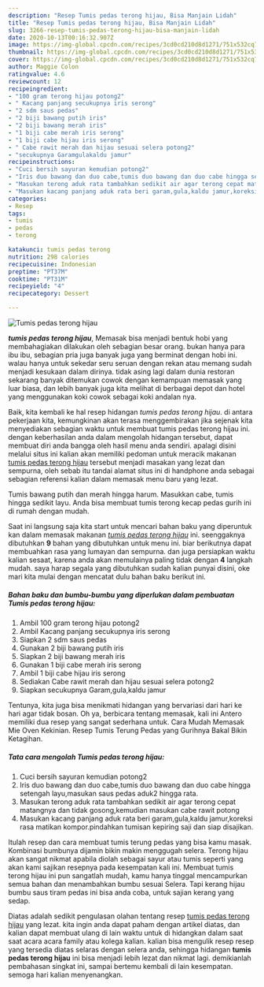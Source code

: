 ```yaml
---
description: "Resep Tumis pedas terong hijau, Bisa Manjain Lidah"
title: "Resep Tumis pedas terong hijau, Bisa Manjain Lidah"
slug: 3266-resep-tumis-pedas-terong-hijau-bisa-manjain-lidah
date: 2020-10-13T00:16:32.907Z
image: https://img-global.cpcdn.com/recipes/3cd0cd210d8d1271/751x532cq70/tumis-pedas-terong-hijau-foto-resep-utama.jpg
thumbnail: https://img-global.cpcdn.com/recipes/3cd0cd210d8d1271/751x532cq70/tumis-pedas-terong-hijau-foto-resep-utama.jpg
cover: https://img-global.cpcdn.com/recipes/3cd0cd210d8d1271/751x532cq70/tumis-pedas-terong-hijau-foto-resep-utama.jpg
author: Maggie Colon
ratingvalue: 4.6
reviewcount: 12
recipeingredient:
- "100 gram terong hijau potong2"
- " Kacang panjang secukupnya iris serong"
- "2 sdm saus pedas"
- "2 biji bawang putih iris"
- "2 biji bawang merah iris"
- "1 biji cabe merah iris serong"
- "1 biji cabe hijau iris serong"
- " Cabe rawit merah dan hijau sesuai selera potong2"
- "secukupnya Garamgulakaldu jamur"
recipeinstructions:
- "Cuci bersih sayuran kemudian potong2"
- "Iris duo bawang dan duo cabe,tumis duo bawang dan duo cabe hingga setengah layu,masukan saus pedas aduk2 hingga rata."
- "Masukan terong aduk rata tambahkan sedikit air agar terong cepat matangnya dan tidak gosong,kemudian masukan cabe rawit potong"
- "Masukan kacang panjang aduk rata beri garam,gula,kaldu jamur,koreksi rasa matikan kompor.pindahkan tumisan kepiring saji dan siap disajikan."
categories:
- Resep
tags:
- tumis
- pedas
- terong

katakunci: tumis pedas terong 
nutrition: 298 calories
recipecuisine: Indonesian
preptime: "PT37M"
cooktime: "PT31M"
recipeyield: "4"
recipecategory: Dessert

---
```



![Tumis pedas terong hijau](https://img-global.cpcdn.com/recipes/3cd0cd210d8d1271/751x532cq70/tumis-pedas-terong-hijau-foto-resep-utama.jpg)

<b><i>tumis pedas terong hijau</i></b>, Memasak bisa menjadi bentuk hobi yang membahagiakan dilakukan oleh sebagian besar orang. bukan hanya para ibu ibu, sebagian pria juga banyak juga yang berminat dengan hobi ini. walau hanya untuk sekedar seru seruan dengan rekan atau memang sudah menjadi kesukaan dalam dirinya. tidak asing lagi dalam dunia restoran sekarang banyak ditemukan cowok dengan kemampuan memasak yang luar biasa, dan lebih banyak juga kita melihat di berbagai depot dan hotel yang menggunakan koki cowok sebagai koki andalan nya.

Baik, kita kembali ke hal resep hidangan <i>tumis pedas terong hijau</i>. di antara pekerjaan kita, kemungkinan akan terasa menggembirakan jika sejenak kita menyediakan sebagian waktu untuk membuat tumis pedas terong hijau ini. dengan keberhasilan anda dalam mengolah hidangan tersebut, dapat membuat diri anda bangga oleh hasil menu anda sendiri. apalagi disini melalui situs ini kalian akan memiliki pedoman untuk meracik makanan <u>tumis pedas terong hijau</u> tersebut menjadi masakan yang lezat dan sempurna, oleh sebab itu tandai alamat situs ini di handphone anda sebagai sebagian referensi kalian dalam memasak menu baru yang lezat.

Tumis bawang putih dan merah hingga harum. Masukkan cabe, tumis hingga sedikit layu. Anda bisa membuat tumis terong kecap pedas gurih ini di rumah dengan mudah.


Saat ini langsung saja kita start untuk mencari bahan baku yang diperuntuk kan dalam memasak makanan <u><i>tumis pedas terong hijau</i></u> ini. seenggaknya dibutuhkan <b>9</b> bahan yang dibutuhkan untuk menu ini. biar berikutnya dapat membuahkan rasa yang lumayan dan sempurna. dan juga persiapkan waktu kalian sesaat, karena anda akan memulainya paling tidak dengan <b>4</b> langkah mudah. saya harap segala yang dibutuhkan sudah kalian punyai disini, oke mari kita mulai dengan mencatat dulu bahan baku berikut ini.

<!--inarticleads1-->

##### Bahan baku dan bumbu-bumbu yang diperlukan dalam pembuatan Tumis pedas terong hijau:

1. Ambil 100 gram terong hijau potong2
1. Ambil  Kacang panjang secukupnya iris serong
1. Siapkan 2 sdm saus pedas
1. Gunakan 2 biji bawang putih iris
1. Siapkan 2 biji bawang merah iris
1. Gunakan 1 biji cabe merah iris serong
1. Ambil 1 biji cabe hijau iris serong
1. Sediakan  Cabe rawit merah dan hijau sesuai selera potong2
1. Siapkan secukupnya Garam,gula,kaldu jamur


Tentunya, kita juga bisa menikmati hidangan yang bervariasi dari hari ke hari agar tidak bosan. Oh ya, berbicara tentang memasak, kali ini Antero memiliki dua resep yang sangat sederhana untuk. Cara Mudah Memasak Mie Oven Kekinian. Resep Tumis Terung Pedas yang Gurihnya Bakal Bikin Ketagihan. 

<!--inarticleads2-->

##### Tata cara mengolah Tumis pedas terong hijau:

1. Cuci bersih sayuran kemudian potong2
1. Iris duo bawang dan duo cabe,tumis duo bawang dan duo cabe hingga setengah layu,masukan saus pedas aduk2 hingga rata.
1. Masukan terong aduk rata tambahkan sedikit air agar terong cepat matangnya dan tidak gosong,kemudian masukan cabe rawit potong
1. Masukan kacang panjang aduk rata beri garam,gula,kaldu jamur,koreksi rasa matikan kompor.pindahkan tumisan kepiring saji dan siap disajikan.


Itulah resep dan cara membuat tumis terung pedas yang bisa kamu masak. Kombinasi bumbunya dijamin bikin makin menggugah selera. Terong hijau akan sangat nikmat apabila diolah sebagai sayur atau tumis seperti yang akan kami sajikan resepnya pada kesempatan kali ini. Membuat tumis terong hijau ini pun sangatlah mudah, kamu hanya tinggal mencampurkan semua bahan dan menambahkan bumbu sesuai Selera. Tapi kerang hijau bumbu saus tiram pedas ini bisa anda coba, untuk sajian kerang yang sedap. 

Diatas adalah sedikit pengulasan olahan tentang resep <u>tumis pedas terong hijau</u> yang lezat. kita ingin anda dapat paham dengan artikel diatas, dan kalian dapat membuat ulang di lain waktu untuk di hidangkan dalam saat saat acara acara family atau kolega kalian. kalian bisa mengulik resep resep yang tersedia diatas selaras dengan selera anda, sehingga hidangan <b>tumis pedas terong hijau</b> ini bisa menjadi lebih lezat dan nikmat lagi. demikianlah pembahasan singkat ini, sampai bertemu kembali di lain kesempatan. semoga hari kalian menyenangkan.
